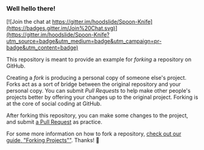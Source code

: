 ### Well hello there!

[![Join the chat at https://gitter.im/hoodslide/Spoon-Knife](https://badges.gitter.im/Join%20Chat.svg)](https://gitter.im/hoodslide/Spoon-Knife?utm_source=badge&utm_medium=badge&utm_campaign=pr-badge&utm_content=badge)

This repository is meant to provide an example for *forking* a repository on GitHub.

Creating a *fork* is producing a personal copy of someone else's project. Forks act as a sort of bridge between the original repository and your personal copy. You can submit *Pull Requests* to help make other people's projects better by offering your changes up to the original project. Forking is at the core of social coding at GitHub.

After forking this repository, you can make some changes to the project, and submit [a Pull Request](https://github.com/octocat/Spoon-Knife/pulls) as practice.

For some more information on how to fork a repository, [check out our guide, "Forking Projects""](http://guides.github.com/overviews/forking/). Thanks! :sparkling_heart:

